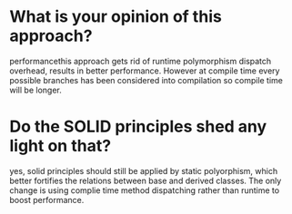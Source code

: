 # What is your opinion of this approach?

performancethis approach gets rid of runtime polymorphism dispatch overhead, results in better performance. However at compile time every possible branches has been considered into compilation so compile time will be longer.

# Do the SOLID principles shed any light on that?

yes, solid principles should still be applied by static polyorphism, which better fortifies the relations between base and derived classes. The only change is using complie time method dispatching rather than runtime to boost performance.
